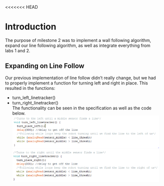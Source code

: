 <<<<<<< HEAD
# Introduction  
The purpose of milestone 2 was to implement a wall following algorithm, expand our line following algorithm, as well as integrate everything from labs 1 and 2.  
  
## Expanding on Line Follow  
Our previous implementation of line follow didn’t really change, but we had to properly implement a function for turning left and right in place. This resulted in the functions:  
* turn_left_linetracker()  
* turn_right_linetracker()  
The functionality can be seen in the specification as well as the code below.  
![turnLeft](Media/turn_left_linetracker.PNG) ![turnRight](Media/turn_right_linetracker.PNG)

